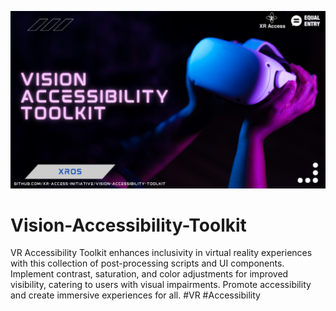![Vision Accessiblity](./Vision%20Accessibility.png)

# Vision-Accessibility-Toolkit
VR Accessibility Toolkit enhances inclusivity in virtual reality experiences with this collection of post-processing scripts and UI components. Implement contrast, saturation, and color adjustments for improved visibility, catering to users with visual impairments. Promote accessibility and create immersive experiences for all. #VR #Accessibility
